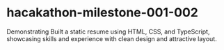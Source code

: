 # hacakathon-milestone-001-002
Demonstrating Built a static resume using HTML, CSS, and TypeScript, showcasing skills and experience with clean design and attractive layout.
